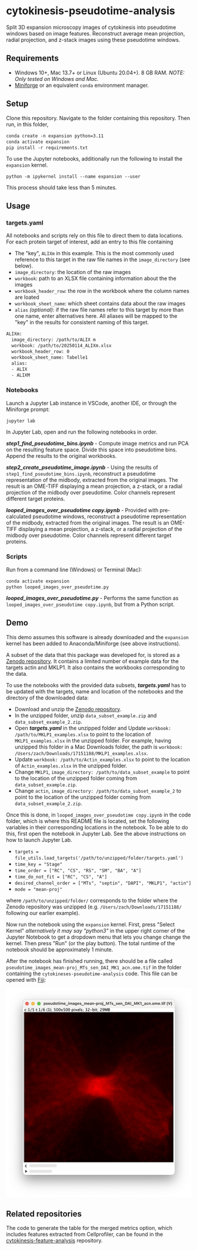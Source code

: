 # cytokinesis-pseudotime-analysis

Split 3D expansion microscopy images of cytokinesis into pseudotime windows based on image features. Reconstruct average mean projection, radial projection, and z-stack images using these pseudotime windows.

## Requirements

- Windows 10+, Mac 13.7+ or Linux (Ubuntu 20.04+). 8 GB RAM. *NOTE: Only tested on Windows and Mac.*
- [Miniforge](https://github.com/conda-forge/miniforge?tab=readme-ov-file) or an equivalent `conda` environment manager.

## Setup

Clone this repository. Navigate to the folder containing this repository. Then run, in this folder,

```
conda create -n expansion python=3.11
conda activate expansion
pip install -r requirements.txt
```

To use the Jupyter notebooks, additionally run the following to install the `expansion` kernel.

```
python -m ipykernel install --name expansion --user
```

This process should take less than 5 minutes.

## Usage

### targets.yaml

All notebooks and scripts rely on this file to direct them to data locations. For each protein target of interest, add an entry to this file containing

* The "key", `ALIXm` in this example. This is the most commonly used reference to this target in the raw file names in the `image_directory` (see below).
* `image_directory`: the location of the raw images
* `workbook`: path to an XLSX file containing information about the the images
* `workbook_header_row`: the row in the workbook where the column names are loated
* `workbook_sheet_name`: which sheet contains data about the raw images
* `alias` *(optional)*: if the raw file names refer to this target by more than one name, enter alternatives here. All aliases will be mapped to the "key" in the results for consistent naming of this target.

```
ALIXm:
  image_directory: /path/to/ALIX m
  workbook: /path/to/20250114_ALIXm.xlsx
  workbook_header_row: 0
  workbook_sheet_name: Tabelle1
  alias:
  - ALIX
  - ALIXM
```

### Notebooks

Launch a Jupyter Lab instance in VSCode, another IDE, or through the Miniforge prompt:

```
jupyter lab
```

In Jupyter Lab, open and run the following notebooks in order.

***step1_find_pseudotime_bins.ipynb*** - Compute image metrics and run PCA on the 
resulting feature space. Divide this space into pseudotime bins. Append the results to 
the original workbooks.

***step2_create_pseudotime_image.ipynb*** - Using the results of `step1_find_pseudotime_bins.ipynb`, reconstruct a pseudotime representation
of the midbody, extracted from the original images. The result is an OME-TIFF 
displaying a mean projection, a z-stack, or a radial projection of the midbody over
pseudotime. Color channels represent different target proteins.

***looped_images_over_pseudotime copy.ipynb*** - Provided with pre-calculated pseudotime windows, reconstruct a pseudotime representation
of the midbody, extracted from the original images. The result is an OME-TIFF 
displaying a mean projection, a z-stack, or a radial projection of the midbody over
pseudotime. Color channels represent different target proteins.

### Scripts

Run from a command line (Windows) or Terminal (Mac):

```
conda activate expansion
python looped_images_over_pseudotime.py
```

***looped_images_over_pseudotime.py*** - Performs the same function as `looped_images_over_pseudotime copy.ipynb`, but from a Python script.

## Demo

This demo assumes this software is already downloaded and the `expansion` kernel has been added to Anaconda/Miniforge (see above instructions).

A subset of the data that this package was developed for, is stored as a [Zenodo repository](https://doi.org/10.5281/zenodo.17143815). It contains a limited number of example data for the targets actin and MKLP1. It also contains the workbooks corresponding to the data.

To use the notebooks with the provided data subsets, ***targets.yaml***  has to be updated with the targets, name and location of the notebooks and the directory of the downloaded data:

* Download and unzip the [Zenodo repository](https://doi.org/10.5281/zenodo.17143815).
* In the unzipped folder, unzip `data_subset_example.zip` and `data_subset_example_2.zip`.
* Open ***targets.yaml*** in the unzipped folder and Update `workbook: /path/to/MKLP1_examples.xlsx` to point to the location of `MKLP1_examples.xlsx` in the unzipped folder. For example, having unzipped this folder in a Mac Downloads folder, the path is `workbook: /Users/zach/Downloads/17151188/MKLP1_examples.xlsx`.
* Update `workbook: /path/to/Actin_examples.xlsx` to point to the location of `Actin_examples.xlsx` in the unzipped folder.
* Change `MKLP1`, `image_directory: /path/to/data_subset_example` to point to the location of the unzipped folder coming from `data_subset_example.zip`.
* Change `actin`, `image_directory: /path/to/data_subset_example_2` to point to the location of the unzipped folder coming from `data_subset_example_2.zip`.

Once this is done, in `looped_images_over_pseudotime copy.ipynb` in the code folder, which is where this README file is located, set the following variables in their corresponding locations in the notebook. To be able to do this, first open the notebook in Jupyter Lab. See the above instructions on how to launch Jupyter Lab.

* `targets = file_utils.load_targets('/path/to/unzipped/folder/targets.yaml')`
* `time_key = "Stage"`
* `time_order = ["RC", "CS", "RS", "SM", "BA", "A"]`
* `time_do_not_fit = ["RC", "CS", "A"]`
* `desired_channel_order = ["MTs", "septin", "DAPI", "MKLP1", "actin"]`
* `mode = "mean-proj"`

where `/path/to/unzipped/folder/` corresponds to the folder where the Zenodo repository was unzipped (e.g. `/Users/zach/Downloads/17151188/` following our earlier example).

Now run the notebook using the `expansion` kernel. First, press "Select Kernel" *alternatively it may say "python3"* in the upper right corner of the Jupyter Notebook to get a dropdown menu that lets you change change the kernel. Then press "Run" (or the play button). The total runtime of the notebook should be approximately 1 minute. 

After the notebook has finished running, there should be a file called `pseudotime_images_mean-proj_MTs_sen_DAI_MK1_acn.ome.tif` in the folder containing the `cytokineses-pseudotime-analysis` code. This file can be opened with [Fiji](https://imagej.net/software/fiji/):

![image](pseudotime_snapshot.png)

## Related repositories 

The code to generate the table for the merged metrics option, which includes features extracted from Cellprofiler, can be found in the [cytokinesis-feature-analysis](https://github.com/AG-Ewers/cytokinesis-feature-analysis) repository.
